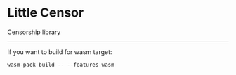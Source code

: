 # Little Censor
Censorship library

---
If you want to build for wasm target:
```shell
wasm-pack build -- --features wasm
```
